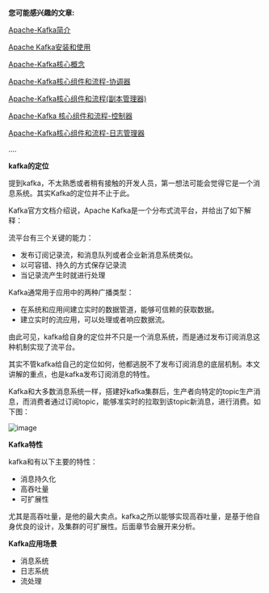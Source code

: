 **您可能感兴趣的文章:**

[Apache-Kafka简介](http://link.zhihu.com/?target=http%3A//mp.weixin.qq.com/s%3F__biz%3DMzU3MzgwNTU2Mg%3D%3D%26mid%3D100000482%26idx%3D1%26sn%3D22b13749ed0352cd286eac7697f39f23%26chksm%3D7d3d44774a4acd6189d082976e90087a9a955e6ca12b21193395536643a302ac4c13c88fe212%23rd)

[Apache Kafka安装和使用](http://link.zhihu.com/?target=http%3A//mp.weixin.qq.com/s%3F__biz%3DMzU3MzgwNTU2Mg%3D%3D%26mid%3D100000470%26idx%3D1%26sn%3D41ee111a073c51af4f9e87c2cdc4d584%26chksm%3D7d3d44434a4acd55b67414765a7b79152d7ef430ba00bec8af6cdddd8e8cf161777ee4a15841%23rd)

[Apache-Kafka核心概念](http://link.zhihu.com/?target=http%3A//mp.weixin.qq.com/s%3F__biz%3DMzU3MzgwNTU2Mg%3D%3D%26mid%3D100000472%26idx%3D1%26sn%3D99353b901d1174c3edd4a9ebbe394975%26chksm%3D7d3d444d4a4acd5bf0017210f55ec394abda01d163674d540988ca94863a51411be951711553%23rd)

[Apache-Kafka核心组件和流程-协调器](http://link.zhihu.com/?target=http%3A//mp.weixin.qq.com/s%3F__biz%3DMzU3MzgwNTU2Mg%3D%3D%26mid%3D100000476%26idx%3D1%26sn%3D34b2127b1a09664087e3b2079844c2db%26chksm%3D7d3d44494a4acd5f3bc70d914ae2842409282780d19d57043d168895e55f160b3be7835e2446%23rd)

[Apache-Kafka核心组件和流程(副本管理器)](http://link.zhihu.com/?target=http%3A//mp.weixin.qq.com/s%3F__biz%3DMzU3MzgwNTU2Mg%3D%3D%26mid%3D100000480%26idx%3D1%26sn%3D054cdf620eb82c4ecfaccd226d49d0e0%26chksm%3D7d3d44754a4acd638ca37afcfdaad802bb3dec01758b18cdf2c607ec494526832ee58ff43451%23rd)

[Apache-Kafka 核心组件和流程-控制器](http://link.zhihu.com/?target=http%3A//mp.weixin.qq.com/s%3F__biz%3DMzU3MzgwNTU2Mg%3D%3D%26mid%3D100000474%26idx%3D1%26sn%3Dc9b9d8fbb942f5299eb1d23a9363c0a4%26chksm%3D7d3d444f4a4acd597607e33ee59aad92db50084a5ab7edb84449df6f2f3ecc504e97f05977bb%23rd)

[Apache-Kafka核心组件和流程-日志管理器](http://link.zhihu.com/?target=http%3A//mp.weixin.qq.com/s%3F__biz%3DMzU3MzgwNTU2Mg%3D%3D%26mid%3D100000478%26idx%3D1%26sn%3Deeb3310214d7fa24ca86c4afad421baa%26chksm%3D7d3d444b4a4acd5d1987dc78f89d40a20833cec682b30b9f1a0735a26681f681a38853a6ff63%23rd)

....

**kafka的定位**

提到kafka，不太熟悉或者稍有接触的开发人员，第一想法可能会觉得它是一个消息系统。其实Kafka的定位并不止于此。

Kafka官方文档介绍说，Apache Kafka是一个分布式流平台，并给出了如下解释：

流平台有三个关键的能力：

*   发布订阅记录流，和消息队列或者企业新消息系统类似。
*   以可容错、持久的方式保存记录流
*   当记录流产生时就进行处理

Kafka通常用于应用中的两种广播类型：

*   在系统和应用间建立实时的数据管道，能够可信赖的获取数据。
*   建立实时的流应用，可以处理或者响应数据流。

由此可见，kafka给自身的定位并不只是一个消息系统，而是通过发布订阅消息这种机制实现了流平台。

其实不管kafka给自己的定位如何，他都逃脱不了发布订阅消息的底层机制。本文讲解的重点，也是kafka发布订阅消息的特性。

Kafka和大多数消息系统一样，搭建好kafka集群后，生产者向特定的topic生产消息，而消费者通过订阅topic，能够准实时的拉取到该topic新消息，进行消费。如下图：

![image](http://upload-images.jianshu.io/upload_images/16241060-eabf90da50c94506.jpg?imageMogr2/auto-orient/strip%7CimageView2/2/w/1240)

**Kafka特性**

kafka和有以下主要的特性：

*   消息持久化
*   高吞吐量
*   可扩展性

尤其是高吞吐量，是他的最大卖点。kafka之所以能够实现高吞吐量，是基于他自身优良的设计，及集群的可扩展性。后面章节会展开来分析。

**Kafka应用场景**

*   消息系统
*   日志系统
*   流处理
